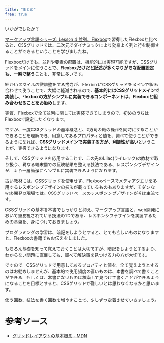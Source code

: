 ```yaml
---
title: "まとめ"
free: true
---
```


いかがでしたか？

[マークアップ言語シリーズ: Lesson 4 並列、Flexbox](https://zenn.dev/arisa_dev/books/markup-lesson4)で習得したFlexboxと比べると、CSSグリッドでは、二次元でダイナミックにより効率よく列と行を制御することができるということを学びましたね。

Flexboxだけでも、並列や要素の配置は、機能的には実現可能ですが、CSSグリッドをメインに使うことで、**Flexboxだけだと記述が多くなりがちな配置設定も、一瞬で整う**ことも、非常に多いです。

細かいスタイルの微調整をする労力が、FlexboxにCSSグリッドをメインで組み合わせて使うことで、大幅に軽減されるので、**基本的にはCSSグリッドメインで実装し、Flexboxの方がシンプルに実装できるコンポーネントは、Flexboxと組み合わせることをお勧め**します。

実質、Flexboxで全て並列に関しては実装できてしまうので、初めのうちはFlexboxで設定したくなります。

ですが、一度CSSグリッドの基本概念と、2方向の軸の操作を同時にすることができることを理解でき、用意してあるプロパティと値を、調べて使うことができるようになれば、**CSSグリッドメインで実装する方が、利便性が高い**ということが、実感できるようになります。

そして、CSSグリッドを応用することで、この先のLilac(ライレック)の教材で取り扱う、異なる端末間での反映結果を整える技法である、レスポンシブデザインが、より一層簡潔にシンプルに実装できるようになります。

古い教材には、CSSグリッドを使用せず、Flexboxベースでメディアクエリを多用するレスポンシブデザインの技法が載っているものもありますが、モダンなweb開発の現場では、CSSグリッドベースのレスポンシブデザインが今は主流です。

CSSグリッドの基本を本書でしっかりと抑え、マークアップ言語と、web開発において重要視されている技法の1つである、レスポンシブデザインを実装するための基盤を、身につけておきましょう。

プログラミングの学習は、暗記をしようとすると、とても苦しいものになりますと、Flexboxの書籍でもお伝えをしました。

もちろん基礎を知って覚えておくことは大切ですが、暗記をしようとするより、わからない問題に直面しても、調べて解決策を見つける力の方が大切です。

ですので、CSSグリッドで用意してあるプロパティと値を、全て覚えようとするのはお勧めしませんが、基本的で使用頻度の高いものは、本書を調べて書くことができる、もしくは、本書にないものは検索して見つけて書くことができるようになることを目標とすると、CSSグリッドが難しいとは思わなくなるかと思います。

使う回数、技法を書く回数を増やすことで、少しずつ定着させていきましょう。

# 参考ソース

* [グリッドレイアウトの基本概念 - MDN](https://developer.mozilla.org/ja/docs/Web/CSS/CSS_Grid_Layout/Basic_Concepts_of_Grid_Layout)